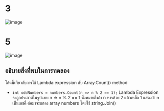 # 3 #

![image](https://github.com/ThanaloekKaisai/03376836-OOP-2566-Lab-15/assets/144195683/fe6fda5a-3d22-43e8-bf44-f12ebb751886)


# 5 #
![image](https://github.com/ThanaloekKaisai/03376836-OOP-2566-Lab-15/assets/144195683/42b26d8a-b8e2-476a-916f-4aafcfd848ee)

## อธิบายสิ่งที่พบในการทดลอง
 โค้ดนี้เกียวกับการใช้ Lambda expression กับ Array.Count() method
- `int oddNumbers = numbers.Count(n => n % 2 == 1);` Lambda Expression จะถูกประกาศในรูปแบบ n => n % 2 == 1 ซึ่งหมายถึงถ้า n หารด้วย 2 แล้วเหลือ 1 แสดงว่า n เป็นเลขคี่
 ต่อมาจะแสดง array numbers โดยใช้ string.Join()
